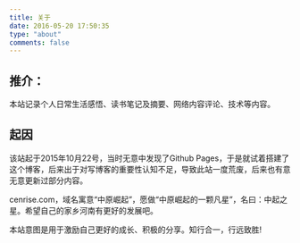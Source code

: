 ```yaml
---
title: 关于
date: 2016-05-20 17:50:35
type: "about"
comments: false
---
```


推介：
----------
本站记录个人日常生活感悟、读书笔记及摘要、网络内容评论、技术等内容。

起因
----------
该站起于2015年10月22号，当时无意中发现了Github Pages，于是就试着搭建了这个博客，后来出于对写博客的重要性认知不足，导致此站一度荒废，后来也有意无意更新过部分内容。  

cenrise.com，域名寓意“中原崛起”，愿做“中原崛起的一颗凡星”，名曰：中起之星。希望自己的家乡河南有更好的发展吧。

本站意图是用于激励自己更好的成长、积极的分享。知行合一，行远致胜!

 